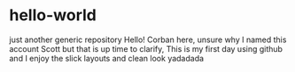 # hello-world
just another generic repository
Hello! Corban here, unsure why I named this account Scott but that is up time to clarify,
This is my first day using github and I enjoy the slick layouts and clean look
yadadada
